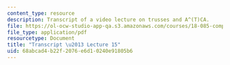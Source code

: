 ```yaml
---
content_type: resource
description: Transcript of a video lecture on trusses and A^(T)CA.
file: https://ol-ocw-studio-app-qa.s3.amazonaws.com/courses/18-085-computational-science-and-engineering-i-fall-2008/68abcad4b22f2076e6d10240e91805b6_18-085F08-L15.pdf
file_type: application/pdf
resourcetype: Document
title: "Transcript \u2013 Lecture 15"
uid: 68abcad4-b22f-2076-e6d1-0240e91805b6
---
```

